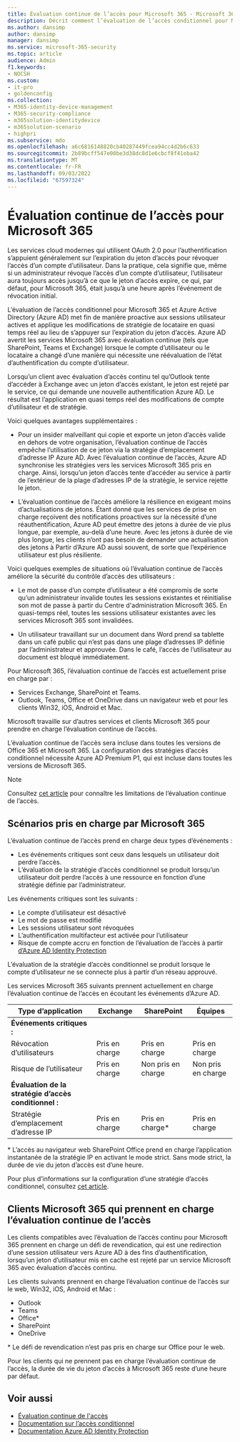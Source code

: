 ```yaml
---
title: Évaluation continue de l’accès pour Microsoft 365 - Microsoft 365 pour les entreprises
description: Décrit comment l’évaluation de l’accès conditionnel pour Microsoft 365 et Azure AD met fin de manière proactive aux sessions utilisateur actives et applique les modifications de stratégie de locataire en quasi-temps réel.
ms.author: dansimp
author: dansimp
manager: dansimp
ms.service: microsoft-365-security
ms.topic: article
audience: Admin
f1.keywords:
- NOCSH
ms.custom:
- it-pro
- goldenconfig
ms.collection:
- M365-identity-device-management
- M365-security-compliance
- m365solution-identitydevice
- m365solution-scenario
- highpri
ms.subservice: mdo
ms.openlocfilehash: a6c6816148820cb40287449fcea94cc4d2b6c633
ms.sourcegitcommit: 2b89bcff547e00be3d38dc8d1e6cbcf8f41eba42
ms.translationtype: MT
ms.contentlocale: fr-FR
ms.lasthandoff: 09/03/2022
ms.locfileid: "67597324"
---
```

# <a name="continuous-access-evaluation-for-microsoft-365"></a>Évaluation continue de l’accès pour Microsoft 365

Les services cloud modernes qui utilisent OAuth 2.0 pour l’authentification s’appuient généralement sur l’expiration du jeton d’accès pour révoquer l’accès d’un compte d’utilisateur. Dans la pratique, cela signifie que, même si un administrateur révoque l’accès d’un compte d’utilisateur, l’utilisateur aura toujours accès jusqu’à ce que le jeton d’accès expire, ce qui, par défaut, pour Microsoft 365, était jusqu’à une heure après l’événement de révocation initial.

L’évaluation de l’accès conditionnel pour Microsoft 365 et Azure Active Directory (Azure AD) met fin de manière proactive aux sessions utilisateur actives et applique les modifications de stratégie de locataire en quasi temps réel au lieu de s’appuyer sur l’expiration du jeton d’accès. Azure AD avertit les services Microsoft 365 avec évaluation continue (tels que SharePoint, Teams et Exchange) lorsque le compte d’utilisateur ou le locataire a changé d’une manière qui nécessite une réévaluation de l’état d’authentification du compte d’utilisateur.

Lorsqu’un client avec évaluation d’accès continu tel qu’Outlook tente d’accéder à Exchange avec un jeton d’accès existant, le jeton est rejeté par le service, ce qui demande une nouvelle authentification Azure AD. Le résultat est l’application en quasi temps réel des modifications de compte d’utilisateur et de stratégie.

Voici quelques avantages supplémentaires :

- Pour un insider malveillant qui copie et exporte un jeton d’accès valide en dehors de votre organisation, l’évaluation continue de l’accès empêche l’utilisation de ce jeton via la stratégie d’emplacement d’adresse IP Azure AD. Avec l’évaluation continue de l’accès, Azure AD synchronise les stratégies vers les services Microsoft 365 pris en charge. Ainsi, lorsqu’un jeton d’accès tente d’accéder au service à partir de l’extérieur de la plage d’adresses IP de la stratégie, le service rejette le jeton.

- L’évaluation continue de l’accès améliore la résilience en exigeant moins d’actualisations de jetons. Étant donné que les services de prise en charge reçoivent des notifications proactives sur la nécessité d’une réauthentification, Azure AD peut émettre des jetons à durée de vie plus longue, par exemple, au-delà d’une heure. Avec les jetons à durée de vie plus longue, les clients n’ont pas besoin de demander une actualisation des jetons à Partir d’Azure AD aussi souvent, de sorte que l’expérience utilisateur est plus résiliente.

Voici quelques exemples de situations où l’évaluation continue de l’accès améliore la sécurité du contrôle d’accès des utilisateurs :

- Le mot de passe d’un compte d’utilisateur a été compromis de sorte qu’un administrateur invalide toutes les sessions existantes et réinitialise son mot de passe à partir du Centre d'administration Microsoft 365. En quasi-temps réel, toutes les sessions utilisateur existantes avec les services Microsoft 365 sont invalidées.

- Un utilisateur travaillant sur un document dans Word prend sa tablette dans un café public qui n’est pas dans une plage d’adresses IP définie par l’administrateur et approuvée. Dans le café, l’accès de l’utilisateur au document est bloqué immédiatement.

Pour Microsoft 365, l’évaluation continue de l’accès est actuellement prise en charge par :

- Services Exchange, SharePoint et Teams.
- Outlook, Teams, Office et OneDrive dans un navigateur web et pour les clients Win32, iOS, Android et Mac.

Microsoft travaille sur d’autres services et clients Microsoft 365 pour prendre en charge l’évaluation continue de l’accès.

L’évaluation continue de l’accès sera incluse dans toutes les versions de Office 365 et Microsoft 365. La configuration des stratégies d’accès conditionnel nécessite Azure AD Premium P1, qui est incluse dans toutes les versions de Microsoft 365.

> [!NOTE]
> Consultez [cet article](/azure/active-directory/conditional-access/concept-continuous-access-evaluation#limitations) pour connaître les limitations de l’évaluation continue de l’accès.

## <a name="scenarios-supported-by-microsoft-365"></a>Scénarios pris en charge par Microsoft 365

L’évaluation continue de l’accès prend en charge deux types d’événements :

- Les événements critiques sont ceux dans lesquels un utilisateur doit perdre l’accès.
- L’évaluation de la stratégie d’accès conditionnel se produit lorsqu’un utilisateur doit perdre l’accès à une ressource en fonction d’une stratégie définie par l’administrateur.

Les événements critiques sont les suivants :

- Le compte d’utilisateur est désactivé
- Le mot de passe est modifié
- Les sessions utilisateur sont révoquées
- L’authentification multifacteur est activée pour l’utilisateur
- Risque de compte accru en fonction de l’évaluation de l’accès à partir [d’Azure AD Identity Protection](/azure/active-directory/identity-protection/overview-identity-protection)

L’évaluation de la stratégie d’accès conditionnel se produit lorsque le compte d’utilisateur ne se connecte plus à partir d’un réseau approuvé.

Les services Microsoft 365 suivants prennent actuellement en charge l’évaluation continue de l’accès en écoutant les événements d’Azure AD.

|Type d’application|Exchange|SharePoint|Équipes|
|---|---|---|---|
|**Événements critiques :**||||
|Révocation d’utilisateurs|Pris en charge|Pris en charge|Pris en charge|
|Risque de l’utilisateur|Pris en charge|Non pris en charge|Non pris en charge|
|**Évaluation de la stratégie d’accès conditionnel :**||||
|Stratégie d’emplacement d’adresse IP|Pris en charge|Pris en charge\*|Pris en charge|

\* L’accès au navigateur web SharePoint Office prend en charge l’application instantanée de la stratégie IP en activant le mode strict. Sans mode strict, la durée de vie du jeton d’accès est d’une heure.

Pour plus d’informations sur la configuration d’une stratégie d’accès conditionnel, consultez [cet article](/azure/active-directory/conditional-access/overview).

## <a name="microsoft-365-clients-supporting-continuous-access-evaluation"></a>Clients Microsoft 365 qui prennent en charge l’évaluation continue de l’accès

Les clients compatibles avec l’évaluation de l’accès continu pour Microsoft 365 prennent en charge un défi de revendication, qui est une redirection d’une session utilisateur vers Azure AD à des fins d’authentification, lorsqu’un jeton d’utilisateur mis en cache est rejeté par un service Microsoft 365 avec évaluation d’accès continu.

Les clients suivants prennent en charge l’évaluation continue de l’accès sur le web, Win32, iOS, Android et Mac :

- Outlook
- Teams
- Office\*
- SharePoint
- OneDrive

\* Le défi de revendication n’est pas pris en charge sur Office pour le web.

Pour les clients qui ne prennent pas en charge l’évaluation continue de l’accès, la durée de vie du jeton d’accès à Microsoft 365 reste d’une heure par défaut.

## <a name="see-also"></a>Voir aussi

- [Évaluation continue de l'accès](/azure/active-directory/conditional-access/concept-continuous-access-evaluation)
- [Documentation sur l’accès conditionnel](/azure/active-directory/conditional-access/overview)
- [Documentation Azure AD Identity Protection](/azure/active-directory/identity-protection/overview-identity-protection)
